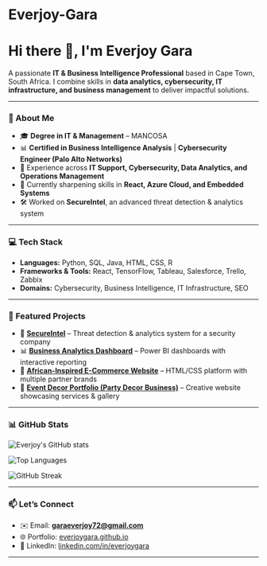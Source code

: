# Everjoy-Gara

# Hi there 👋, I'm Everjoy Gara

A passionate **IT & Business Intelligence Professional** based in Cape Town, South Africa.
I combine skills in **data analytics, cybersecurity, IT infrastructure, and business management** to deliver impactful solutions.

---

### 🚀 About Me

* 🎓 **Degree in IT & Management** – MANCOSA
* 📊 **Certified in Business Intelligence Analysis** | **Cybersecurity Engineer (Palo Alto Networks)**
* 💼 Experience across **IT Support, Cybersecurity, Data Analytics, and Operations Management**
* 🌱 Currently sharpening skills in **React, Azure Cloud, and Embedded Systems**
* 🛠️ Worked on **SecureIntel**, an advanced threat detection & analytics system

---

### 💻 Tech Stack

* **Languages:** Python, SQL, Java, HTML, CSS, R
* **Frameworks & Tools:** React, TensorFlow, Tableau, Salesforce, Trello, Zabbix
* **Domains:** Cybersecurity, Business Intelligence, IT Infrastructure, SEO

---

### 📂 Featured Projects

* 🔐 [**SecureIntel**](#) – Threat detection & analytics system for a security company
* 📊 [**Business Analytics Dashboard**](#) – Power BI dashboards with interactive reporting
* 🛒 [**African-Inspired E-Commerce Website**](#) – HTML/CSS platform with multiple partner brands
* 🎉 [**Event Decor Portfolio (Party Decor Business)**](#) – Creative website showcasing services & gallery

---

### 📊 GitHub Stats

![Everjoy's GitHub stats](https://github-readme-stats.vercel.app/api?username=everjoygara\&show_icons=true\&theme=radical)

![Top Languages](https://github-readme-stats.vercel.app/api/top-langs/?username=everjoygara\&layout=compact\&theme=radical)

![GitHub Streak](https://github-readme-streak-stats.herokuapp.com/?user=everjoygara\&theme=radical)

---

### 📫 Let’s Connect

* ✉️ Email: **[garaeverjoy72@gmail.com](mailto:garaeverjoy72@gmail.com)**
* 🌐 Portfolio: [everjoygara.github.io](#)
* 💼 LinkedIn: [linkedin.com/in/everjoygara](#)

---
